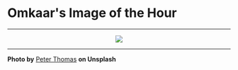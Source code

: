 # Omkaar's Image of the Hour

---

<div align="center">

<a href="https://unsplash.com/photos/luxury-safari-tents-in-a-beautiful-natural-landscape-GZhnGfJyR7o">
  <img src="https://images.unsplash.com/photo-1741850821150-58b56e0e6156?crop=entropy&cs=tinysrgb&fit=max&fm=jpg&ixid=M3w3NjA2Nzh8MHwxfHJhbmRvbXx8fHx8fHx8fDE3NTQ5MDY0MDB8&ixlib=rb-4.1.0&q=80&w=1080" style="max-width:100%; height:auto;">
</a>



</div>

---

**Photo by** [Peter Thomas](https://unsplash.com/@lifeof_peter_) **on Unsplash**
